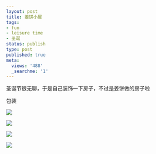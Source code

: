 ```yaml
---
layout: post
title: 姜饼小屋
tags:
- fun
- leisure time
- 圣诞
status: publish
type: post
published: true
meta:
  views: '488'
  _searchme: '1'
---
```

圣诞节很无聊，于是自己装饰一下房子，不过是姜饼做的房子啦

包装


![](https://dl.dropboxusercontent.com/u/308058/blogimages/2010/07/img_01741.jpg)

![](http://azaleasays.files.wordpress.com/2008/12/img_0175.jpg)

![](https://dl.dropboxusercontent.com/u/308058/blogimages/2010/07/img_0177.jpg)

![](http://azaleasays.files.wordpress.com/2008/12/img_0178.jpg)
